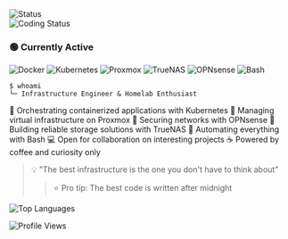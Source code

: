 <!-- Profile Header -->
<div align="left">
  <img src="https://img.shields.io/badge/Status-Building%20Infrastructure-blue?style=for-the-badge&logo=server" alt="Status"/>
</div>
<div align="left">
  <img src="https://img.shields.io/badge/Status-Coding%20Something%20Cool-blue?style=for-the-badge&logo=github" alt="Coding Status"/>
</div>

### 🟢 Currently Active

<!-- Tech Stack -->
<div align="left">
  
  ![Docker](https://img.shields.io/badge/Docker-2496ED?style=for-the-badge&logo=docker&logoColor=white)
  ![Kubernetes](https://img.shields.io/badge/Kubernetes-326CE5?style=for-the-badge&logo=kubernetes&logoColor=white)
  ![Proxmox](https://img.shields.io/badge/Proxmox-E57000?style=for-the-badge&logo=proxmox&logoColor=white)
  ![TrueNAS](https://img.shields.io/badge/TrueNAS-0095D5?style=for-the-badge&logo=freenas&logoColor=white)
  ![OPNsense](https://img.shields.io/badge/OPNsense-D94F00?style=for-the-badge&logo=opnsense&logoColor=white)
  ![Bash](https://img.shields.io/badge/Bash-4EAA25?style=for-the-badge&logo=gnu-bash&logoColor=white)
  
</div>

<!-- About Me -->
```shell
$ whoami
└─ Infrastructure Engineer & Homelab Enthusiast
```

<!-- Current Focus -->
🔹 Orchestrating containerized applications with Kubernetes
🔹 Managing virtual infrastructure on Proxmox
🔹 Securing networks with OPNsense
🔹 Building reliable storage solutions with TrueNAS
🔹 Automating everything with Bash
💻 Open for collaboration on interesting projects
☕ Powered by coffee and curiosity only  


<!-- Pro Tip Section -->
> 💡 "The best infrastructure is the one you don't have to think about"
> > ⭐ Pro tip: The best code is written after midnight

![Top Languages](https://github-readme-stats.vercel.app/api/top-langs/?username=hhftechnology&layout=compact&theme=dark)
<!-- Profile Views -->
<div align="left">
  
  ![Profile Views](https://komarev.com/ghpvc/?username=hhftechnology&color=blue&for-the-badge)
  
</div>

